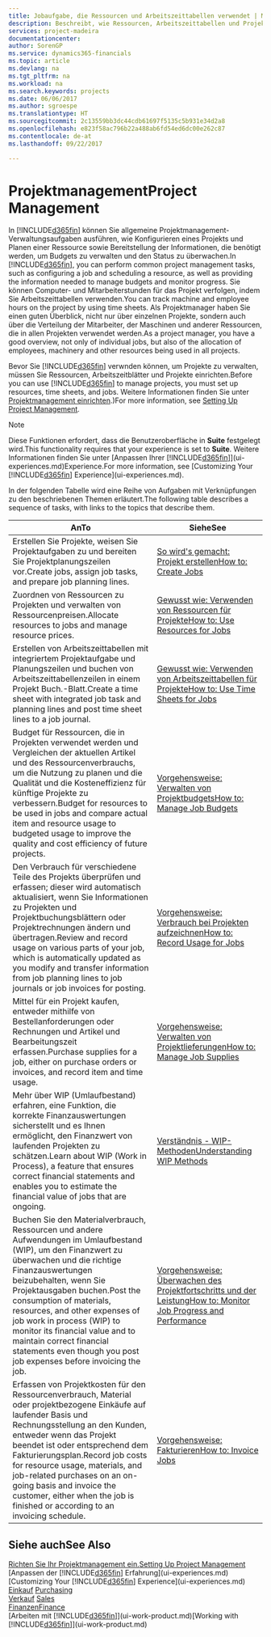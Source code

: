 ```yaml
---
title: Jobaufgabe, die Ressourcen und Arbeitszeittabellen verwendet | Microsoft Docs
description: Beschreibt, wie Ressourcen, Arbeitszeittabellen und Projekte genutzt werden, um Projekte zu verwalten.
services: project-madeira
documentationcenter: 
author: SorenGP
ms.service: dynamics365-financials
ms.topic: article
ms.devlang: na
ms.tgt_pltfrm: na
ms.workload: na
ms.search.keywords: projects
ms.date: 06/06/2017
ms.author: sgroespe
ms.translationtype: HT
ms.sourcegitcommit: 2c13559bb3dc44cdb61697f5135c5b931e34d2a8
ms.openlocfilehash: e823f58ac796b22a488ab6fd54ed6dc00e262c87
ms.contentlocale: de-at
ms.lasthandoff: 09/22/2017

---
```

# <a name="project-management"></a><span data-ttu-id="60598-103">Projektmanagement</span><span class="sxs-lookup"><span data-stu-id="60598-103">Project Management</span></span>
<span data-ttu-id="60598-104">In [!INCLUDE[d365fin](includes/d365fin_md.md)] können Sie allgemeine Projektmanagement-Verwaltungsaufgaben ausführen, wie Konfigurieren eines Projekts und Planen einer Ressource sowie Bereitstellung der Informationen, die benötigt werden, um Budgets zu verwalten und den Status zu überwachen.</span><span class="sxs-lookup"><span data-stu-id="60598-104">In [!INCLUDE[d365fin](includes/d365fin_md.md)], you can perform common project management tasks, such as configuring a job and scheduling a resource, as well as providing the information needed to manage budgets and monitor progress.</span></span> <span data-ttu-id="60598-105">Sie können Computer- und Mitarbeiterstunden für das Projekt verfolgen, indem Sie Arbeitszeittabellen verwenden.</span><span class="sxs-lookup"><span data-stu-id="60598-105">You can track machine and employee hours on the project by using time sheets.</span></span> <span data-ttu-id="60598-106">Als Projektmanager haben Sie einen guten Überblick, nicht nur über einzelnen Projekte, sondern auch über die Verteilung der Mitarbeiter, der Maschinen und anderer Ressourcen, die in allen Projekten verwendet werden.</span><span class="sxs-lookup"><span data-stu-id="60598-106">As a project manager, you have a good overview, not only of individual jobs, but also of the allocation of employees, machinery and other resources being used in all projects.</span></span>

<span data-ttu-id="60598-107">Bevor Sie [!INCLUDE[d365fin](includes/d365fin_md.md)] verwnden können, um Projekte zu verwalten, müssen Sie Ressourcen, Arbeitszeitblätter und Projekte einrichten.</span><span class="sxs-lookup"><span data-stu-id="60598-107">Before you can use [!INCLUDE[d365fin](includes/d365fin_md.md)] to manage projects, you must set up resources, time sheets, and jobs.</span></span> <span data-ttu-id="60598-108">Weitere Informationen finden Sie unter [Projektmanagement einrichten](projects-setup-projects.md).)</span><span class="sxs-lookup"><span data-stu-id="60598-108">For more information, see [Setting Up Project Management](projects-setup-projects.md).</span></span>  

> [!NOTE]  
>   <span data-ttu-id="60598-109">Diese Funktionen erfordert, dass die Benutzeroberfläche in **Suite** festgelegt wird.</span><span class="sxs-lookup"><span data-stu-id="60598-109">This functionality requires that your experience is set to **Suite**.</span></span> <span data-ttu-id="60598-110">Weitere Informationen finden Sie unter [Anpassen Ihrer [!INCLUDE[d365fin](includes/d365fin_md.md)]](ui-experiences.md)Experience.</span><span class="sxs-lookup"><span data-stu-id="60598-110">For more information, see [Customizing Your [!INCLUDE[d365fin](includes/d365fin_md.md)] Experience](ui-experiences.md).</span></span>

<span data-ttu-id="60598-111">In der folgenden Tabelle wird eine Reihe von Aufgaben mit Verknüpfungen zu den beschriebenen Themen erläutert.</span><span class="sxs-lookup"><span data-stu-id="60598-111">The following table describes a sequence of tasks, with links to the topics that describe them.</span></span>

| <span data-ttu-id="60598-112">An</span><span class="sxs-lookup"><span data-stu-id="60598-112">To</span></span> | <span data-ttu-id="60598-113">Siehe</span><span class="sxs-lookup"><span data-stu-id="60598-113">See</span></span> |
| --- | --- |
| <span data-ttu-id="60598-114">Erstellen Sie Projekte, weisen Sie Projektaufgaben zu und bereiten Sie Projektplanungszeilen vor.</span><span class="sxs-lookup"><span data-stu-id="60598-114">Create jobs, assign job tasks, and prepare job planning lines.</span></span> |[<span data-ttu-id="60598-115">So wird's gemacht: Projekt erstellen</span><span class="sxs-lookup"><span data-stu-id="60598-115">How to: Create Jobs</span></span>](projects-how-create-jobs.md) |
| <span data-ttu-id="60598-116">Zuordnen von Ressourcen zu Projekten und verwalten von Ressourcenpreisen.</span><span class="sxs-lookup"><span data-stu-id="60598-116">Allocate resources to jobs and manage resource prices.</span></span> |[<span data-ttu-id="60598-117">Gewusst wie: Verwenden von Ressourcen für Projekte</span><span class="sxs-lookup"><span data-stu-id="60598-117">How to: Use Resources for Jobs</span></span>](projects-how-use-resources.md) |
| <span data-ttu-id="60598-118">Erstellen von Arbeitszeittabellen mit integriertem Projektaufgabe und Planungszeilen und buchen von Arbeitszeittabellenzeilen in einem Projekt Buch.-Blatt.</span><span class="sxs-lookup"><span data-stu-id="60598-118">Create a time sheet with integrated job task and planning lines and post time sheet lines to a job journal.</span></span> |[<span data-ttu-id="60598-119">Gewusst wie: Verwenden von Arbeitszeittabellen für Projekte</span><span class="sxs-lookup"><span data-stu-id="60598-119">How to: Use Time Sheets for Jobs</span></span>](projects-how-use-time-sheets.md) |
| <span data-ttu-id="60598-120">Budget für Ressourcen, die in Projekten verwendet werden und Vergleichen der aktuellen Artikel und des Ressourcenverbrauchs, um die Nutzung zu planen und die Qualität und die Kosteneffizienz für künftige Projekte zu verbessern.</span><span class="sxs-lookup"><span data-stu-id="60598-120">Budget for resources to be used in jobs and compare actual item and resource usage to budgeted usage to improve the quality and cost efficiency of future projects.</span></span> |[<span data-ttu-id="60598-121">Vorgehensweise: Verwalten von Projektbudgets</span><span class="sxs-lookup"><span data-stu-id="60598-121">How to: Manage Job Budgets</span></span>](projects-how-manage-budgets.md) |
| <span data-ttu-id="60598-122">Den Verbrauch für verschiedene Teile des Projekts überprüfen und erfassen; dieser wird automatisch aktualisiert, wenn Sie Informationen zu Projekten und Projektbuchungsblättern oder Projektrechnungen ändern und übertragen.</span><span class="sxs-lookup"><span data-stu-id="60598-122">Review and record usage on various parts of your job, which is automatically updated as you modify and transfer information from job planning lines to job journals or job invoices for posting.</span></span> |[<span data-ttu-id="60598-123">Vorgehensweise: Verbrauch bei Projekten aufzeichnen</span><span class="sxs-lookup"><span data-stu-id="60598-123">How to: Record Usage for Jobs</span></span>](projects-how-record-job-usage.md) |
| <span data-ttu-id="60598-124">Mittel für ein Projekt kaufen, entweder mithilfe von Bestellanforderungen oder Rechnungen und Artikel und Bearbeitungszeit erfassen.</span><span class="sxs-lookup"><span data-stu-id="60598-124">Purchase supplies for a job, either on purchase orders or invoices, and record item and time usage.</span></span> |[<span data-ttu-id="60598-125">Vorgehensweise: Verwalten von Projektlieferungen</span><span class="sxs-lookup"><span data-stu-id="60598-125">How to: Manage Job Supplies</span></span>](projects-how-manage-project-supplies.md) |
| <span data-ttu-id="60598-126">Mehr über WIP (Umlaufbestand) erfahren, eine Funktion, die korrekte Finanzauswertungen sicherstellt und es Ihnen ermöglicht, den Finanzwert von laufenden Projekten zu schätzen.</span><span class="sxs-lookup"><span data-stu-id="60598-126">Learn about WIP (Work in Process), a feature that ensures correct financial statements and enables you to estimate the financial value of jobs that are ongoing.</span></span> |[<span data-ttu-id="60598-127">Verständnis - WIP-Methoden</span><span class="sxs-lookup"><span data-stu-id="60598-127">Understanding WIP Methods</span></span>](projects-understanding-wip.md) |
| <span data-ttu-id="60598-128">Buchen Sie den Materialverbrauch, Ressourcen und andere Aufwendungen im Umlaufbestand (WIP), um den Finanzwert zu überwachen und die richtige Finanzauswertungen beizubehalten, wenn Sie Projektausgaben buchen.</span><span class="sxs-lookup"><span data-stu-id="60598-128">Post the consumption of materials, resources, and other expenses of job work in process (WIP) to monitor its financial value and to maintain correct financial statements even though you post job expenses before invoicing the job.</span></span> |[<span data-ttu-id="60598-129">Vorgehensweise: Überwachen des Projektfortschritts und der Leistung</span><span class="sxs-lookup"><span data-stu-id="60598-129">How to: Monitor Job Progress and Performance</span></span>](projects-how-monitor-progress-performance.md) |
| <span data-ttu-id="60598-130">Erfassen von Projektkosten für den Ressourcenverbrauch, Material oder projektbezogene Einkäufe auf laufender Basis und Rechnungsstellung an den Kunden, entweder wenn das Projekt beendet ist oder entsprechend dem Fakturierungsplan.</span><span class="sxs-lookup"><span data-stu-id="60598-130">Record job costs for resource usage, materials, and job-related purchases on an on-going basis and invoice the customer, either when the job is finished or according to an invoicing schedule.</span></span> |[<span data-ttu-id="60598-131">Vorgehensweise: Fakturieren</span><span class="sxs-lookup"><span data-stu-id="60598-131">How to: Invoice Jobs</span></span>](projects-how-invoice-jobs.md) |

## <a name="see-also"></a><span data-ttu-id="60598-132">Siehe auch</span><span class="sxs-lookup"><span data-stu-id="60598-132">See Also</span></span>
[<span data-ttu-id="60598-133">Richten Sie Ihr Projektmanagement ein.</span><span class="sxs-lookup"><span data-stu-id="60598-133">Setting Up Project Management</span></span>](projects-setup-projects.md)  
<span data-ttu-id="60598-134">[Anpassen der [!INCLUDE[d365fin](includes/d365fin_md.md)] Erfahrung](ui-experiences.md)    </span><span class="sxs-lookup"><span data-stu-id="60598-134">[Customizing Your [!INCLUDE[d365fin](includes/d365fin_md.md)] Experience](ui-experiences.md)    </span></span>  
<span data-ttu-id="60598-135">[Einkauf](purchasing-manage-purchasing.md)       </span><span class="sxs-lookup"><span data-stu-id="60598-135">[Purchasing](purchasing-manage-purchasing.md)       </span></span>  
<span data-ttu-id="60598-136">[Verkauf](sales-manage-sales.md)  </span><span class="sxs-lookup"><span data-stu-id="60598-136">[Sales](sales-manage-sales.md)  </span></span>  
[<span data-ttu-id="60598-137">Finanzen</span><span class="sxs-lookup"><span data-stu-id="60598-137">Finance</span></span>](finance.md)  
<span data-ttu-id="60598-138">[Arbeiten mit [!INCLUDE[d365fin](includes/d365fin_md.md)]](ui-work-product.md)</span><span class="sxs-lookup"><span data-stu-id="60598-138">[Working with [!INCLUDE[d365fin](includes/d365fin_md.md)]](ui-work-product.md)</span></span>  

